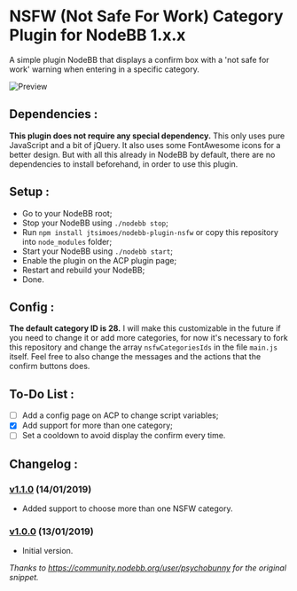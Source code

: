 # NSFW (Not Safe For Work) Category Plugin for NodeBB 1.x.x

A simple plugin NodeBB that displays a confirm box with a 'not safe for work' warning when entering in a specific category.

![Preview](https://i.imgur.com/jDxUPgh.png)

## Dependencies :

**This plugin does not require any special dependency.** This only uses pure JavaScript and a bit of jQuery. It also uses some FontAwesome icons for a better design.
But with all this already in NodeBB by default, there are no dependencies to install beforehand, in order to use this plugin.

## Setup :

* Go to your NodeBB root;
* Stop your NodeBB using `./nodebb stop`;
* Run `npm install jtsimoes/nodebb-plugin-nsfw` or copy this repository into `node_modules` folder;
* Start your NodeBB using `./nodebb start`;
* Enable the plugin on the ACP plugin page;
* Restart and rebuild your NodeBB;
* Done.

## Config :

**The default category ID is 28.** I will make this customizable in the future if you need to change it or add more categories, for now it's necessary to fork this repository and change the array `nsfwCategoriesIds` in the file `main.js` itself. Feel free to also change the messages and the actions that the confirm buttons does.

## To-Do List :

-  [ ]  Add a config page on ACP to change script variables;
-  [x]  Add support for more than one category;
-  [ ]  Set a cooldown to avoid display the confirm every time.

## Changelog :

### [v1.1.0](https://github.com/jtsimoes/nodebb-plugin-nsfw/releases/tag/v1.1.0) (14/01/2019)
* Added support to choose more than one NSFW category.

### [v1.0.0](https://github.com/jtsimoes/nodebb-plugin-nsfw/releases/tag/v1.0.0) (13/01/2019)
* Initial version.

*Thanks to https://community.nodebb.org/user/psychobunny for the original snippet.*
